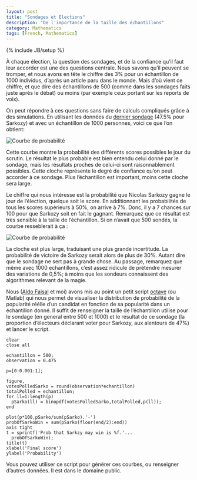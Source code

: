 ```yaml
---
layout: post
title: "Sondages et Elections"
description: "De l'importance de la taille des échantillons"
category: Mathematics
tags: [French, Mathematics]
---
```

{% include JB/setup %}
<p>À chaque élection, la question des sondages, et de la confiance qu’il faut leur accorder est une des questions centrale. Nous savons qu’il peuvent se tromper, et nous avons en tête le chiffre des 3% pour un échantillon de 1000 individus, d’après un article paru dans le monde. Mais d’où vient ce chiffre, et que dire des échantillons de 500 (comme dans les sondages faits juste après le débat) ou moins (par exemple ceux portant sur les reports de voix).</p>
<p>On peut répondre à ces questions sans faire de calculs compliqués grâce à des simulations. En utilisant les données du <a href="http://elections.lefigaro.fr/presidentielle-2012/2012/05/04/01039-20120504ARTFIG00382-sondages-l-ecart-entre-sarkozy-et-hollande-se-reduit.php">dernier sondage</a> (47.5% pour Sarkozy) et avec un échantillon de 1000 personnes, voici ce que l’on obtient:</p>
<img src ="{{ BASE_PATH }}/assets/images/plot.jpg" alt="Courbe de probabilité" align="center" title="La distribution de probabilités de la vraie popularité de Sarkozy" class="img"/>
<p>Cette courbe montre la probabilité des différents scores possibles le jour du scrutin. Le résultat le plus probable est bien entendu celui donné par le sondage, mais les résultats proches de celui-ci sont raisonnablement possibles. Cette cloche représente le degré de confiance qu’on peut accorder à ce sondage. Plus l’échantillon est important, moins cette cloche sera large.</p>
<p>Le chiffre qui nous intéresse est la probabilité que Nicolas Sarkozy gagne le jour de l’élection, quelque soit le score. En additionnant les probabilités de tous les scores supérieurs à 50%, on arrive à 7%. Donc, il y a 7 chances sur 100 pour que Sarkozy soit en fait le gagnant. Remarquez que ce résultat est très sensible à la taille de l’échantillon. Si on n’avait que 500 sondés, la courbe resseblerait à ça :</p>
<img src ="{{ BASE_PATH }}/assets/images/plot2.jpg" alt="Courbe de probabilité" align="center" title="La distribution de probabilités de la vraie popularité de Sarkozy" class="img"/>
<p>La cloche est plus large, traduisant une plus grande incertitude. La probabilité de victoire de Sarkozy serait alors de plus de 30%. Autant dire que le sondage ne sert pas à grande chose. Au passage, remarquez que même avec 1000 echantillons, c’est assez ridicule de prétendre mesurer des variations de 0,5%; à moins que les sondeurs connaissent des algorithmes relevant de la magie.</p>
<p>Nous (<a href="http://www.faisallab.com">Aldo Faisal</a> et moi) avons mis au point un petit script <a href="http://www.gnu.org/software/octave/">octave</a> (ou Matlab) qui nous permet de visualiser la distribution de probabilité de la popularité réélle d’un candidat en fonction de sa popularité dans un échantillon donné. Il suffit de renseigner la taille de l’échantillon utilise pour le sondage (en general entre 500 et 1000) et le résultat de ce sondage (la proportion d’électeurs déclarant voter pour Sarkozy, aux alentours de 47%) et lancer le script.</p>

	clear
	close all

	echantillon = 500;
	observation = 0.475

	p=[0:0.001:1];

	figure,
	votesPolledSarko = round(observation*echantillon)
	totalPolled = echantillon;
	for ll=1:length(p)
	  pSarko(ll) = binopdf(votesPolledSarko,totalPolled,p(ll));
	end

	plot(p*100,pSarko/sum(pSarko),'-')
	probOfSarkoWin = sum(pSarko(floor(end/2):end))
	axis tight
	t = sprintf('Prob that Sarkzy may win is %f.'...
	  probOfSarkoWin);
	title(t)
	xlabel('Final score')
	ylabel('Probability')

<p>Vous pouvez utiliser ce script pour générer ces courbes, ou renseigner d’autres données. Il est dans le domaine public.</p>

